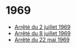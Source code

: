 # 1969

- [Arrêté du 2 juillet 1969](arrete-du-2-juillet-1969)
- [Arrêté du 8 juillet 1969](arrete-du-8-juillet-1969)
- [Arrêté du 22 mai 1969](arrete-du-22-mai-1969)
